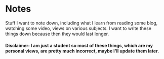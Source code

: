 # Notes
Stuff I want to note down, including what I learn from reading some blog, watching some video, views on various subjects. I want to write these things down because then they would last longer.

#### Disclaimer: I am just a student so most of these things, which are my personal views, are pretty much incorrect, maybe I'll update them later. 